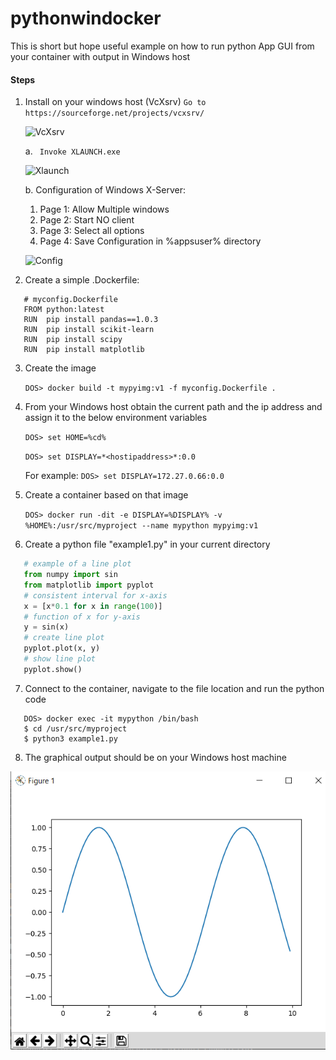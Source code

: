 # pythonwindocker
This is short but hope useful example on how to run python App GUI from your container with output in Windows host

#### Steps
1. Install on your windows host (VcXsrv)
   ```Go to https://sourceforge.net/projects/vcxsrv/```
   
   ![VcXsrv](https://github.com/Fractal2017/pythonwindocker/blob/master/img/Image-0110.png)

   a. ``` Invoke XLAUNCH.exe```
   
   ![Xlaunch](https://github.com/Fractal2017/pythonwindocker/blob/master/img/Image-0111.png)

   b. Configuration of Windows X-Server:
      1. Page 1: Allow Multiple windows
      2. Page 2: Start NO client
      3. Page 3: Select all options
      4. Page 4: Save Configuration in %appsuser% directory
      
   ![Config](https://github.com/Fractal2017/pythonwindocker/blob/master/img/Image-0114.png)

2. Create a simple .Dockerfile:
```docker
   # myconfig.Dockerfile
   FROM python:latest
   RUN  pip install pandas==1.0.3
   RUN  pip install scikit-learn
   RUN  pip install scipy
   RUN  pip install matplotlib
```

3. Create the image
   
   `DOS> docker build -t mypyimg:v1 -f myconfig.Dockerfile . ` 

4. From your Windows host obtain the current path and the ip address and assign it to the below environment variables
   
   
   `DOS> set HOME=%cd%`
   
   `DOS> set DISPLAY=*<hostipaddress>*:0.0`
   
   For example: `DOS> set DISPLAY=172.27.0.66:0.0`

5. Create a container based on that image
   
   `DOS> docker run -dit -e DISPLAY=%DISPLAY% -v %HOME%:/usr/src/myproject --name mypython mypyimg:v1`

6. Create a python file "example1.py" in your current directory
```py
   # example of a line plot
   from numpy import sin
   from matplotlib import pyplot
   # consistent interval for x-axis
   x = [x*0.1 for x in range(100)]
   # function of x for y-axis
   y = sin(x)
   # create line plot
   pyplot.plot(x, y)
   # show line plot
   pyplot.show()
```

7. Connect to the container, navigate to the file location and run the python code

```
   DOS> docker exec -it mypython /bin/bash
   $ cd /usr/src/myproject
   $ python3 example1.py
```

8. The graphical output should be on your Windows host machine

 ![Output](https://github.com/Fractal2017/pythonwindocker/blob/master/img/Image-0117.png)
